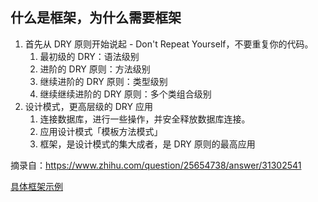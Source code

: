 ## 什么是框架，为什么需要框架

1. 首先从 DRY 原则开始说起 - Don't Repeat Yourself，不要重复你的代码。
   1. 最初级的 DRY：语法级别
   2. 进阶的 DRY 原则：方法级别
   3. 继续进阶的 DRY 原则：类型级别
   4. 继续继续进阶的 DRY 原则：多个类组合级别
2. 设计模式，更高层级的 DRY 应用
   1. 连接数据库，进行一些操作，并安全释放数据库连接。
   2. 应用设计模式「模板方法模式」
   3. 框架，是设计模式的集大成者，是 DRY 原则的最高应用

摘录自：https://www.zhihu.com/question/25654738/answer/31302541  

[具体框架示例](https://github.com/yihaoye/stem-notes/tree/master/t-frameworks)  
